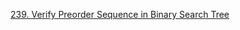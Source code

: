 [239. Verify Preorder Sequence in Binary Search Tree](https://leetcode.com/problems/verify-preorder-sequence-in-binary-search-tree/)
